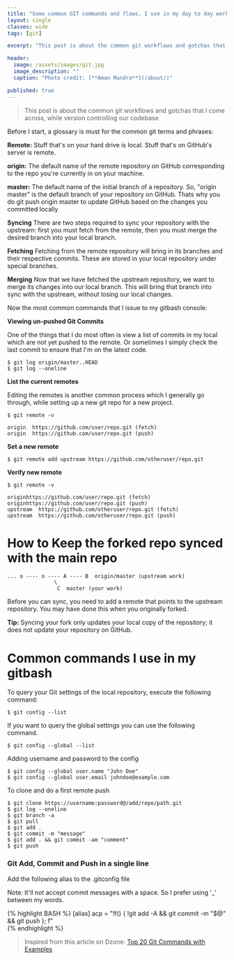 ```yaml
---
title: "Some common GIT commands and flows, I use in my day to day work"
layout: single
classes: wide
tags: [git]

excerpt: "This post is about the common git workflows and gotchas that I come across, while version controlling our codebase"

header:
  image: /assets/images/git.jpg
  image_description: ""
  caption: "Photo credit: [**Aman Mundra**](/about/)"

published: true
---
```



> This post is about the common git workflows and gotchas that I come across, while version controlling our codebase

Before I start, a glossary is must for the common git terms and phrases:
 
**Remote:** Stuff that's on your hard drive is local. Stuff that's on GitHub's server is remote.

**origin:** The default name of the remote repository on GitHub corresponding to the repo you're currently in on your machine. 

**master:** The default name of the initial branch of a repository. So, "origin master" is the default branch of your repository on GitHub. 
Thats why you do git push origin master to update GitHub based on the changes you committed locally

**Syncing**
There are two steps required to sync your repository with the upstream: first you must fetch from the remote, then you must merge the desired branch into your local branch.

**Fetching**
Fetching from the remote repository will bring in its branches and their respective commits. These are stored in your local repository under special branches.

**Merging**
Now that we have fetched the upstream repository, we want to merge its changes into our local branch. 
This will bring that branch into sync with the upstream, without losing our local changes.


Now the most common commands that I issue to my gitbash console:

**Viewing un-pushed Git Commits** 

One of the things that I do most often is view a list of commits in my local which are not yet pushed to the remote.
Or sometimes I simply check the last commit to ensure that I'm on the latest code.

    $ git log origin/master..HEAD
    $ git log --oneline

**List the current remotes**

Editing the remotes is another common process which I generally go through, while setting up a new git repo for a new project.

    $ git remote -v

    origin  https://github.com/user/repo.git (fetch)
    origin  https://github.com/user/repo.git (push)

**Set a new remote**    

    $ git remote add upstream https://github.com/otheruser/repo.git

**Verify new remote**

    $ git remote -v
    
    originhttps://github.com/user/repo.git (fetch)
    originhttps://github.com/user/repo.git (push)
    upstream  https://github.com/otheruser/repo.git (fetch)
    upstream  https://github.com/otheruser/repo.git (push)



# How to Keep the forked repo synced with the main repo

	... o ---- o ---- A ---- B  origin/master (upstream work)
                   \
                    C  master (your work)

Before you can sync, you need to add a remote that points to the upstream repository. You may have done this when you originally forked.

**Tip:** Syncing your fork only updates your local copy of the repository; it does not update your repository on GitHub.

# Common commands I use in my gitbash

To query your Git settings of the local repository, execute the following command:
    
    $ git config --list 

If you want to query the global settings you can use the following command.

    $ git config --global --list 
    
Adding username and password to the config

    $ git config --global user.name "John Doe"
    $ git config --global user.email johndoe@example.com

To clone and do a first remote push

    $ git clone https://username:password@/add/repo/path.git
    $ git log --oneline
    $ git branch -a
    $ git pull
    $ git add .
    $ git commit -m "message"
    $ git add . && git commit -am "comment"
    $ git push

### Git Add, Commit and Push in a single line
Add the following alias to the .gitconfig file

Note: It'll not accept commit messages with a space. So I prefer using '_' between my words.

{% highlight BASH %}
[alias]
acp = "!f() { !git add -A && git commit -m "$@" && git push }; f"    
{% endhighlight %}

    
> Inspired from this article on Dzone: [Top 20 Git Commands with Examples](https://dzone.com/articles/top-20-git-commands-with-examples?edition=385286&utm_source=Daily%20Digest&utm_medium=email&utm_campaign=Daily%20Digest%202018-07-25)